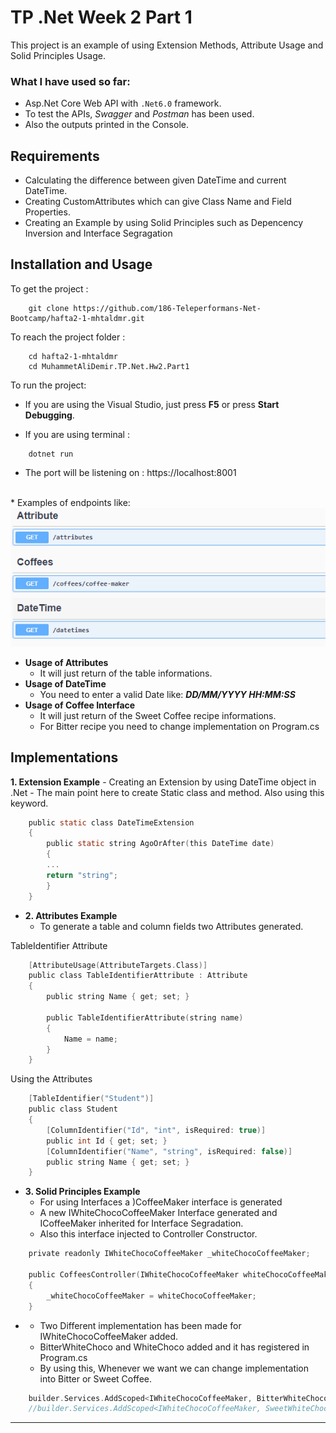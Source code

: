 # TP .Net Week 2 Part 1

This project is an example of using  Extension Methods, Attribute Usage and Solid Principles Usage.

### What I have used so far:
- Asp.Net Core Web API with `.Net6.0` framework.
- To test the APIs, *Swagger* and *Postman* has been used.
- Also the outputs printed in the Console.

## Requirements
- Calculating the difference between given DateTime and current DateTime.
- Creating CustomAttributes which can give Class Name and Field Properties.
- Creating an Example by using Solid Principles such as Depencency Inversion and Interface Segragation 

## Installation and Usage

To get the project :
```
    git clone https://github.com/186-Teleperformans-Net-Bootcamp/hafta2-1-mhtaldmr.git
```
To reach the project folder :
```
    cd hafta2-1-mhtaldmr 
    cd MuhammetAliDemir.TP.Net.Hw2.Part1
```
To run the project:
- If you are using the Visual Studio, just press **F5** or press **Start Debugging**.

- If you are using terminal : 
```
    dotnet run
```
- The port will be listening on : https://localhost:8001

<br>
*  Examples of endpoints like:
<img src="https://github.com/186-Teleperformans-Net-Bootcamp/hafta2-1-mhtaldmr/blob/main/endpoints.PNG" alt="endpoint" />

- **Usage  of Attributes**
    -  It will just return of the table informations.
- **Usage  of DateTime**
    -  You need to enter a valid Date like:   ***DD/MM/YYYY  HH:MM:SS***
- **Usage  of Coffee Interface**
    -  It will just return of the Sweet Coffee recipe informations.
    - For Bitter recipe you need to change implementation on Program.cs
 

## Implementations
 **1. Extension Example**
    - Creating an Extension by using DateTime object in .Net
    - The main point here to create Static class and method. Also using this keyword.
```c
    public static class DateTimeExtension
    {
        public static string AgoOrAfter(this DateTime date)
        {
        ...
        return "string";
        }
    }
```

*   **2. Attributes Example**
    - To generate a table and column fields two Attributes generated.

TableIdentifier Attribute
```c
    [AttributeUsage(AttributeTargets.Class)]
    public class TableIdentifierAttribute : Attribute
    {
        public string Name { get; set; }

        public TableIdentifierAttribute(string name)
        {
            Name = name;
        }
    }
```
Using the Attributes
```c
    [TableIdentifier("Student")]
    public class Student
    {
        [ColumnIdentifier("Id", "int", isRequired: true)]
        public int Id { get; set; }
        [ColumnIdentifier("Name", "string", isRequired: false)]
        public string Name { get; set; }
    }
```


- **3. Solid Principles Example**
    - For using Interfaces a )CoffeeMaker interface is generated
    - A new IWhiteChocoCoffeeMaker Interface generated and ICoffeeMaker inherited for Interface Segradation.
    - Also this interface injected to Controller Constructor.
```c
    private readonly IWhiteChocoCoffeeMaker _whiteChocoCoffeeMaker;

    public CoffeesController(IWhiteChocoCoffeeMaker whiteChocoCoffeeMaker)
    {
        _whiteChocoCoffeeMaker = whiteChocoCoffeeMaker;
    }
```
-   - Two Different implementation has been made for IWhiteChocoCoffeeMaker added.
    - BitterWhiteChoco and WhiteChoco added and it has registered in Program.cs
    - By using this, Whenever we want we can change implementation into Bitter or Sweet Coffee.
```c
    builder.Services.AddScoped<IWhiteChocoCoffeeMaker, BitterWhiteChocoMaker>();
    //builder.Services.AddScoped<IWhiteChocoCoffeeMaker, SweetWhiteChocoMaker>();
```

---
